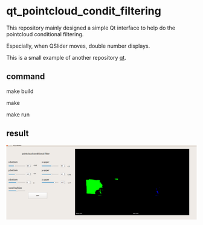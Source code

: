 # qt_pointcloud_condit_filtering
This repository mainly designed a simple Qt interface to help do the pointcloud conditional filtering.

Especially, when QSlider moves, double number displays.

This is a small example of another repository [qt](https://github.com/Coldplayplay/qt).

## command
make build

make

make run

## result
![image](https://github.com/Coldplayplay/qt_pointcloud_condit_filtering/blob/master/images/qt_condi_filter.png)

